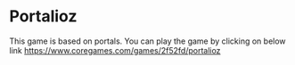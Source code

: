# Portalioz
This game is based on portals.
You can play the game by clicking on below link
https://www.coregames.com/games/2f52fd/portalioz
